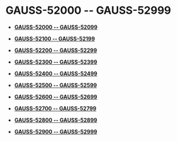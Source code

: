 # GAUSS-52000 -- GAUSS-52999<a name="ZH-CN_TOPIC_0302073496"></a>

-   **[GAUSS-52000 -- GAUSS-52099](GAUSS-52000----GAUSS-52099.md)**  

-   **[GAUSS-52100 -- GAUSS-52199](GAUSS-52100----GAUSS-52199.md)**  

-   **[GAUSS-52200 -- GAUSS-52299](GAUSS-52200----GAUSS-52299.md)**  

-   **[GAUSS-52300 -- GAUSS-52399](GAUSS-52300----GAUSS-52399.md)**  

-   **[GAUSS-52400 -- GAUSS-52499](GAUSS-52400----GAUSS-52499.md)**  

-   **[GAUSS-52500 -- GAUSS-52599](GAUSS-52500----GAUSS-52599.md)**  

-   **[GAUSS-52600 -- GAUSS-52699](GAUSS-52600----GAUSS-52699.md)**  

-   **[GAUSS-52700 -- GAUSS-52799](GAUSS-52700----GAUSS-52799.md)**  

-   **[GAUSS-52800 -- GAUSS-52899](GAUSS-52800----GAUSS-52899.md)**  

-   **[GAUSS-52900 -- GAUSS-52999](GAUSS-52900----GAUSS-52999.md)**  


